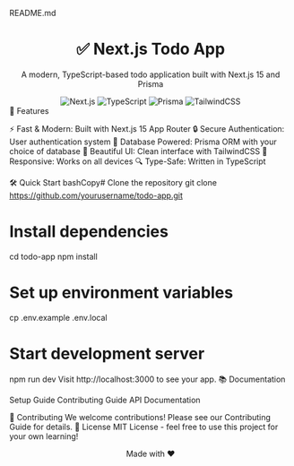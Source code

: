README.md
<div align="center">
  <h1>✅ Next.js Todo App</h1>
  <p>A modern, TypeScript-based todo application built with Next.js 15 and Prisma</p>
  <div>
    <img src="https://img.shields.io/badge/Next.js-15-black" alt="Next.js" />
    <img src="https://img.shields.io/badge/TypeScript-5-blue" alt="TypeScript" />
    <img src="https://img.shields.io/badge/Prisma-5-purple" alt="Prisma" />
    <img src="https://img.shields.io/badge/TailwindCSS-3-cyan" alt="TailwindCSS" />
  </div>
</div>
🚀 Features

⚡ Fast & Modern: Built with Next.js 15 App Router
🔒 Secure Authentication: User authentication system
💾 Database Powered: Prisma ORM with your choice of database
🎨 Beautiful UI: Clean interface with TailwindCSS
📱 Responsive: Works on all devices
🔍 Type-Safe: Written in TypeScript

🛠️ Quick Start
bashCopy# Clone the repository
git clone https://github.com/yourusername/todo-app.git

# Install dependencies
cd todo-app
npm install

# Set up environment variables
cp .env.example .env.local

# Start development server
npm run dev
Visit http://localhost:3000 to see your app.
📚 Documentation

Setup Guide
Contributing Guide
API Documentation

🤝 Contributing
We welcome contributions! Please see our Contributing Guide for details.
📝 License
MIT License - feel free to use this project for your own learning!

<div align="center">
  Made with ❤️
</div>